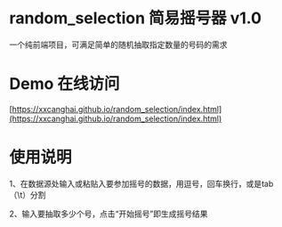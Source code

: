 # random_selection 简易摇号器 v1.0
一个纯前端项目，可满足简单的随机抽取指定数量的号码的需求

# Demo 在线访问
[https://xxcanghai.github.io/random_selection/index.html](https://xxcanghai.github.io/random_selection/index.html)

# 使用说明
1、在数据源处输入或粘贴入要参加摇号的数据，用逗号，回车换行，或是tab（\t）分割

2、输入要抽取多少个号，点击“开始摇号”即生成摇号结果